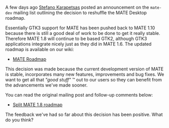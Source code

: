 <!-- 
.. link: http://ml.mate-desktop.org/pipermail/mate-dev/2014-February/000228.html
.. description: 
.. tags: News
.. date: 2014/02/13 06:43:12
.. title: MATE Desktop Roadmap Reshuffle
.. slug: 2014-02-13-mate-desktop-roadmap-reshuffle
.. author: Martin Wimpress
-->

A few days ago [Stefano Karapetsas](https://github.com/stefano-k) posted an 
announcement on the `mate-dev` mailing list outlining the decision to reshuffle
the MATE Desktop roadmap.

Essentially GTK3 support for MATE has been pushed back to MATE 1.10 because 
there is still a good deal of work to be done to get it really stable. Therefore
MATE 1.8 will continue to be based GTK2, although GTK3 applications integrate
nicely just as they did in MATE 1.6. The updated roadmap is available on our
wiki:

  * [MATE Roadmap](http://wiki.mate-desktop.org/roadmap)

This decision was made because the current development version of MATE is stable,
incorporates many new features, improvements and bug fixes. We want to get all
that *"good stuff"* &trade; out to our users so they can benefit from the
advancements we've made sooner.

You can read the original mailing post and follow-up comments below:

  * [Split MATE 1.8 roadmap](http://ml.mate-desktop.org/pipermail/mate-dev/2014-February/000228.html)

The feedback we've had so far about this decision has been positive. What do you
think?
